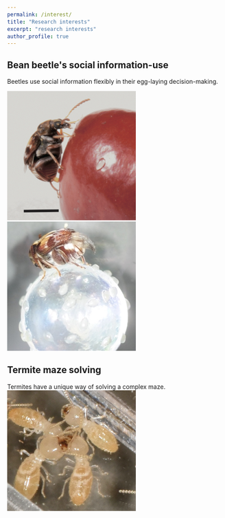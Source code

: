 ```yaml
---
permalink: /interest/
title: "Research interests"
excerpt: "research interests"
author_profile: true
---
```


## Bean beetle's social information-use
Beetles use social information flexibly in their egg-laying decision-making.

<img src="../images/on_bean.jpg" width = "300">
<img src="../images/on_glass.jpeg" width = "300">

## Termite maze solving
Termites have a unique way of solving a complex maze.
<img src="../images/termite.jpg" width = "300">
